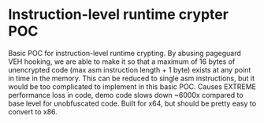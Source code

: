 # Instruction-level runtime crypter POC
Basic POC for instruction-level runtime crypting. By abusing pageguard VEH hooking, we are able to make it so that a maximum of 16 bytes of unencrypted code (max asm instruction length + 1 byte) exists at any point in time in the memory. This can be reduced to single asm instructions, but it would be too complicated to implement in this basic POC. Causes EXTREME performance loss in code, demo code slows down ~6000x compared to base level for unobfuscated code. Built for x64, but should be pretty easy to convert to x86.
